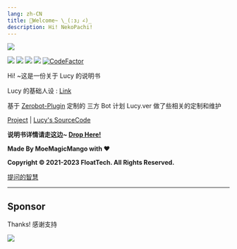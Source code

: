 ```yaml
---
lang: zh-CN
title: 🌈Welcome~ \_(:з」∠)_
description: Hi! NekoPachi!
---
```

![](https://cdn.himoyo.cn/img_service/{ED475BD2-252D-57C7-2E87-FD34559A4985}.png)



![](https://img.shields.io/badge/HiMoYo-Lucy-aqua)     ![](https://img.shields.io/badge/LICENSE-GPL3.0-brightgreen)   ![](https://img.shields.io/badge/Server-Azure_JP-pink)  ![](https://img.shields.io/badge/FrameWork-OneBot-blue)
[![CodeFactor](https://www.codefactor.io/repository/github/moyoez/lucy_zerobot/badge/dev)](https://www.codefactor.io/repository/github/moyoez/lucy_zerobot/overview/dev)

Hi! ~这是一份关于 Lucy 的说明书

Lucy 的基础人设 : [Link](https://lemonkoi.one/archives/14/)

基于 [Zerobot-Plugin](https://github.com/FloatTech/ZeroBot-Plugin) 定制的 三方 Bot 计划 Lucy.ver 做了些相关的定制和维护

[Project](https://github.com/FloatTech/ZeroBot-Plugin) | [Lucy's SourceCode](https://github.com/moyoez/Lucy_ZeroBot)


**说明书详情请走这边~ [Drop Here!](/show)**


**Made By MoeMagicMango with ❤**

**Copyright © 2021-2023 FloatTech. All Rights Reserved.**

[提问的智慧](https://github.com/ryanhanwu/How-To-Ask-Questions-The-Smart-Way/blob/main/README-zh\_CN.md)

---

## Sponsor

Thanks! 感谢支持

![](https://cdn.himoyo.cn/supoorter/Screenshot%202023-06-04%20220723.png)